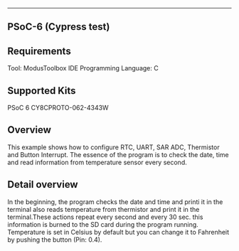 ---------------------------------------------------------------------------------------
PSoC-6 (Cypress test)
---------------------------------------------------------------------------------------

Requirements
-------------------
Tool: ModusToolbox IDE
Programming Language: C

Supported Kits
--------------------
PSoC 6 CY8CPROTO-062-4343W

Overview
------------
This example shows how to configure RTC, UART, SAR ADC, Thermistor and Button Interrupt. The essence of the program is to check the date, time and read information from temperature sensor every second. 

Detail overview
--------------------
In the beginning, the program checks the date and time and printі it in the terminal also reads temperature from thermistor and print it in the terminal.These actions repeat every second and every 30 sec. this information is burned to the SD card during the program running. Temperature is set in Celsius by default but you can change it to Fahrenheit by pushing the button (Pin: 0.4).

